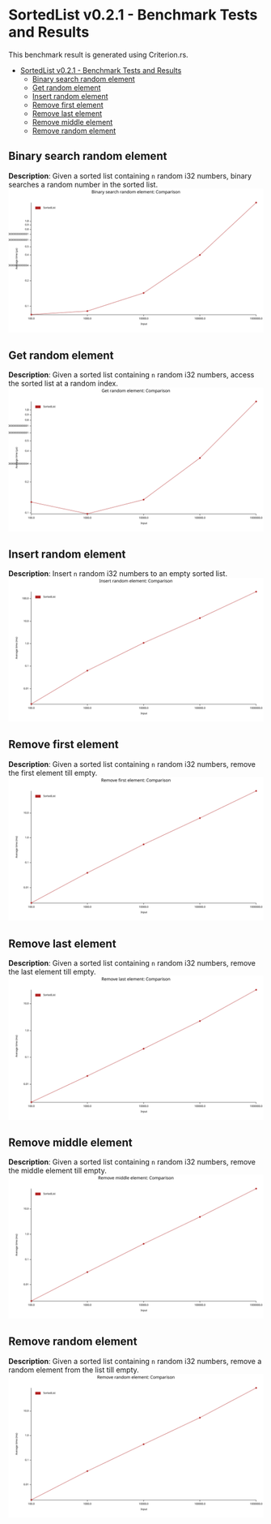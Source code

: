# SortedList v0.2.1 - Benchmark Tests and Results
This benchmark result is generated using Criterion.rs.

- [SortedList v0.2.1 - Benchmark Tests and Results](#sortedlist-v021---benchmark-tests-and-results)
  - [Binary search random element](#binary-search-random-element)
  - [Get random element](#get-random-element)
  - [Insert random element](#insert-random-element)
  - [Remove first element](#remove-first-element)
  - [Remove last element](#remove-last-element)
  - [Remove middle element](#remove-middle-element)
  - [Remove random element](#remove-random-element)
## Binary search random element
**Description**: Given a sorted list containing `n` random i32 numbers, binary searches a random number in the sorted list.
![img](./plots/binary%20search%20random%20element.svg)

## Get random element
**Description**: Given a sorted list containing `n` random i32 numbers, access the sorted list at a random index.
![img](./plots/get%20random%20element.svg)

## Insert random element
**Description**: Insert `n` random i32 numbers to an empty sorted list.
![img](./plots/insert%20random%20element.svg)

## Remove first element
**Description**: Given a sorted list containing `n` random i32 numbers, remove the first element till empty.
![img](./plots/remove%20first%20element.svg)

## Remove last element
**Description**: Given a sorted list containing `n` random i32 numbers, remove the last element till empty.
![img](./plots/remove%20last%20element.svg)

## Remove middle element
**Description**: Given a sorted list containing `n` random i32 numbers, remove the middle element till empty.
![img](./plots/remove%20middle%20element.svg)

## Remove random element
**Description**: Given a sorted list containing `n` random i32 numbers, remove a random element from the list till empty.
![img](./plots/remove%20random%20element.svg)
